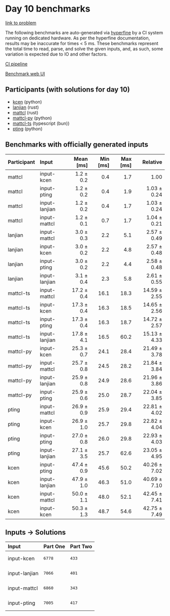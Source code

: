 # Day 10 benchmarks

[link to problem](https://adventofcode.com/2023/day/10)

The following benchmarks are auto-generated via
[hyperfine](https://github.com/sharkdp/hyperfine) by a CI system running on
dedicated hardware. As per the hyperfine documentation, results may be
inaccurate for times < 5 ms. These benchmarks represent the total time to read,
parse, and solve the given inputs, and, as such, some variation is expected due
to IO and other factors.

[CI pipeline](http://ci.papercode.net:8080/teams/main/pipelines/aoc2023)

[Benchmark web UI](https://aoc.ancalagon.black)


## Participants (with solutions for day 10)

- [kcen](https://github.com/kcen/aoc2023) (python)
- [lanjian](https://github.com/lanjian/aoc-2023) (rust)
- [mattcl](https://github.com/mattcl/aoc2023) (rust)
- [mattcl-py](https://github.com/mattcl/aoc2023-py) (python)
- [mattcl-ts](https://github.com/mattcl/aoc2023-js) (typescript (bun))
- [pting](https://github.com/pting/aoc2023) (python)


## Benchmarks with officially generated inputs

| Participant | Input | Mean [ms] | Min [ms] | Max [ms] | Relative |
|:---|:---|---:|---:|---:|---:|
| mattcl | input-kcen | 1.2 ± 0.2 | 0.4 | 1.7 | 1.00 |
| mattcl | input-pting | 1.2 ± 0.2 | 0.4 | 1.9 | 1.03 ± 0.24 |
| mattcl | input-lanjian | 1.2 ± 0.2 | 0.4 | 1.7 | 1.03 ± 0.24 |
| mattcl | input-mattcl | 1.2 ± 0.1 | 0.7 | 1.7 | 1.04 ± 0.21 |
| lanjian | input-mattcl | 3.0 ± 0.3 | 2.2 | 5.1 | 2.57 ± 0.49 |
| lanjian | input-kcen | 3.0 ± 0.2 | 2.2 | 4.8 | 2.57 ± 0.48 |
| lanjian | input-pting | 3.0 ± 0.2 | 2.2 | 4.4 | 2.58 ± 0.48 |
| lanjian | input-lanjian | 3.1 ± 0.4 | 2.3 | 5.8 | 2.61 ± 0.55 |
| mattcl-ts | input-mattcl | 17.2 ± 0.4 | 16.1 | 18.3 | 14.59 ± 2.55 |
| mattcl-ts | input-kcen | 17.3 ± 0.4 | 16.3 | 18.5 | 14.65 ± 2.56 |
| mattcl-ts | input-pting | 17.3 ± 0.4 | 16.3 | 18.7 | 14.72 ± 2.57 |
| mattcl-ts | input-lanjian | 17.8 ± 4.1 | 16.5 | 60.2 | 15.13 ± 4.33 |
| mattcl-py | input-kcen | 25.3 ± 0.7 | 24.1 | 28.4 | 21.49 ± 3.78 |
| mattcl-py | input-mattcl | 25.7 ± 0.8 | 24.5 | 28.2 | 21.84 ± 3.84 |
| mattcl-py | input-lanjian | 25.9 ± 0.8 | 24.9 | 28.6 | 21.96 ± 3.86 |
| mattcl-py | input-pting | 25.9 ± 0.6 | 25.0 | 28.7 | 22.04 ± 3.85 |
| pting | input-mattcl | 26.9 ± 0.9 | 25.9 | 29.4 | 22.81 ± 4.02 |
| pting | input-kcen | 26.9 ± 1.0 | 25.7 | 29.8 | 22.82 ± 4.04 |
| pting | input-pting | 27.0 ± 0.8 | 26.0 | 29.8 | 22.93 ± 4.03 |
| pting | input-lanjian | 27.1 ± 3.5 | 25.7 | 62.6 | 23.05 ± 4.95 |
| kcen | input-pting | 47.4 ± 0.9 | 45.6 | 50.2 | 40.26 ± 7.02 |
| kcen | input-lanjian | 47.9 ± 1.0 | 46.3 | 51.0 | 40.69 ± 7.10 |
| kcen | input-mattcl | 50.0 ± 1.1 | 48.0 | 52.1 | 42.45 ± 7.41 |
| kcen | input-kcen | 50.3 ± 1.3 | 48.7 | 54.6 | 42.75 ± 7.49 |


## Inputs -> Solutions

| Input | Part One | Part Two |
|:---|:---|:---|
|input-kcen|<pre>6778</pre>|<pre>433</pre>|
|input-lanjian|<pre>7066</pre>|<pre>401</pre>|
|input-mattcl|<pre>6860</pre>|<pre>343</pre>|
|input-pting|<pre>7005</pre>|<pre>417</pre>|